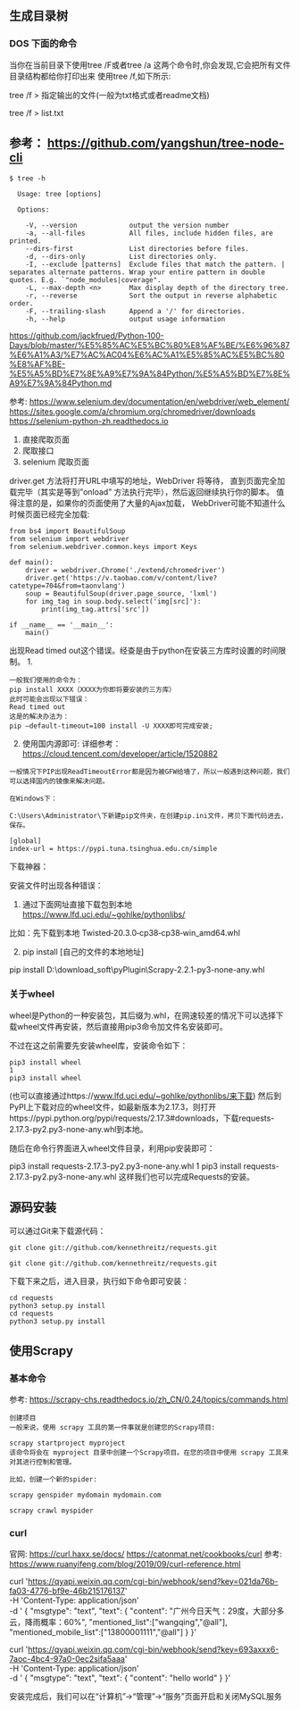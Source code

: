## 生成目录树

### DOS 下面的命令

当你在当前目录下使用tree /F或者tree /a 这两个命令时,你会发现,它会把所有文件目录结构都给你打印出来 使用tree /f,如下所示:

tree /f > 指定输出的文件(一般为txt格式或者readme文档)

tree /f > list.txt


## 参考： https://github.com/yangshun/tree-node-cli

```
$ tree -h

  Usage: tree [options]

  Options:

    -V, --version             output the version number
    -a, --all-files           All files, include hidden files, are printed.
    --dirs-first              List directories before files.
    -d, --dirs-only           List directories only.
    -I, --exclude [patterns]  Exclude files that match the pattern. | separates alternate patterns. Wrap your entire pattern in double quotes. E.g. `"node_modules|coverage".
    -L, --max-depth <n>       Max display depth of the directory tree.
    -r, --reverse             Sort the output in reverse alphabetic order.
    -F, --trailing-slash      Append a '/' for directories.
    -h, --help                output usage information
```

<!-- 利用python 进行登录微信 -->
https://github.com/jackfrued/Python-100-Days/blob/master/%E5%85%AC%E5%BC%80%E8%AF%BE/%E6%96%87%E6%A1%A3/%E7%AC%AC04%E6%AC%A1%E5%85%AC%E5%BC%80%E8%AF%BE-%E5%A5%BD%E7%8E%A9%E7%9A%84Python/%E5%A5%BD%E7%8E%A9%E7%9A%84Python.md





<!-- Message: 'chromedriver' executable needs to be in PATH. Please see https://sites.google.com/a/chromium.org/chromedriver/home -->

参考:
https://www.selenium.dev/documentation/en/webdriver/web_element/
https://sites.google.com/a/chromium.org/chromedriver/downloads
https://selenium-python-zh.readthedocs.io

1. 直接爬取页面
2. 爬取接口
3. selenium 爬取页面

driver.get 方法将打开URL中填写的地址，WebDriver 将等待， 直到页面完全加载完毕（其实是等到”onload” 方法执行完毕），然后返回继续执行你的脚本。 值得注意的是，如果你的页面使用了大量的Ajax加载， WebDriver可能不知道什么时候页面已经完全加载:

```
from bs4 import BeautifulSoup
from selenium import webdriver
from selenium.webdriver.common.keys import Keys

def main():
    driver = webdriver.Chrome('./extend/chromedriver')
    driver.get('https://v.taobao.com/v/content/live?catetype=704&from=taonvlang')
    soup = BeautifulSoup(driver.page_source, 'lxml')
    for img_tag in soup.body.select('img[src]'):
        print(img_tag.attrs['src'])

if __name__ == '__main__':
    main()
```


出现Read timed out这个错误。经查是由于python在安装三方库时设置的时间限制。
1. 
```
一般我们使用的命令为：
pip install XXXX（XXXX为你即将要安装的三方库）
此时可能会出现以下错误：
Read timed out
这是的解决办法为：
pip –default-timeout=100 install -U XXXX即可完成安装;
```

2. 使用国内源即可: 详细参考： https://cloud.tencent.com/developer/article/1520882
```
一般情况下PIP出现ReadTimeoutError都是因为被GFW给墙了，所以一般遇到这种问题，我们可以选择国内的镜像来解决问题。

在Windows下：

C:\Users\Administrator\下新建pip文件夹，在创建pip.ini文件，拷贝下面代码进去，保存。

[global]
index-url = https://pypi.tuna.tsinghua.edu.cn/simple
```

下载神器：

安装文件时出现各种错误： 
1. 通过下面网址直接下载包到本地
https://www.lfd.uci.edu/~gohlke/pythonlibs/

比如：先下载到本地
Twisted‑20.3.0‑cp38‑cp38‑win_amd64.whl

2. pip install [自己的文件的本地地址]

pip install D:\download_soft\pyPlugin\Scrapy-2.2.1-py3-none-any.whl

### 关于wheel

wheel是Python的一种安装包，其后缀为.whl，在网速较差的情况下可以选择下载wheel文件再安装，然后直接用pip3命令加文件名安装即可。

不过在这之前需要先安装wheel库，安装命令如下：

```
pip3 install wheel
1
pip3 install wheel
```

(也可以直接通过https://www.lfd.uci.edu/~gohlke/pythonlibs/来下载)
然后到PyPI上下载对应的wheel文件，如最新版本为2.17.3，则打开https://pypi.python.org/pypi/requests/2.17.3#downloads，下载requests-2.17.3-py2.py3-none-any.whl到本地。

随后在命令行界面进入wheel文件目录，利用pip安装即可：

pip3 install requests-2.17.3-py2.py3-none-any.whl
1
pip3 install requests-2.17.3-py2.py3-none-any.whl
这样我们也可以完成Requests的安装。

## 源码安装

可以通过Git来下载源代码：

```
git clone git://github.com/kennethreitz/requests.git

git clone git://github.com/kennethreitz/requests.git
```

下载下来之后，进入目录，执行如下命令即可安装：
```
cd requests
python3 setup.py install
cd requests
python3 setup.py install
```


## 使用Scrapy

### 基本命令


参考: https://scrapy-chs.readthedocs.io/zh_CN/0.24/topics/commands.html
```
创建项目
一般来说，使用 scrapy 工具的第一件事就是创建您的Scrapy项目:

scrapy startproject myproject
该命令将会在 myproject 目录中创建一个Scrapy项目。在您的项目中使用 scrapy 工具来对其进行控制和管理。

比如，创建一个新的spider:

scrapy genspider mydomain mydomain.com

scrapy crawl myspider
```

### curl
官网: https://curl.haxx.se/docs/
https://catonmat.net/cookbooks/curl
参考:
https://www.ruanyifeng.com/blog/2019/09/curl-reference.html




curl 'https://qyapi.weixin.qq.com/cgi-bin/webhook/send?key=021da76b-fa03-4776-bf9e-46b215176137' \
   -H 'Content-Type: application/json' \
   -d '
    {
        "msgtype": "text",
        "text": {
            "content": "广州今日天气：29度，大部分多云，降雨概率：60%",
            "mentioned_list":["wangqing","@all"],
            "mentioned_mobile_list":["13800001111","@all"]
        }
    }'


curl 'https://qyapi.weixin.qq.com/cgi-bin/webhook/send?key=693axxx6-7aoc-4bc4-97a0-0ec2sifa5aaa' \
   -H 'Content-Type: application/json' \
   -d '
   {
        "msgtype": "text",
        "text": {
            "content": "hello world"
        }
   }'


安装完成后，我们可以在“计算机”→“管理”→“服务”页面开启和关闭MySQL服务


